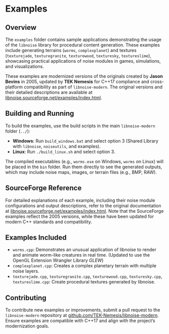 # Examples

## Overview

The `examples` folder contains sample applications demonstrating the usage of the `libnoise` library for procedural content generation. These examples include generating terrains (`worms`, `complexplanet`) and textures (`texturejade`, `texturegranite`, `texturewood`, `texturesky`, `textureslime`), showcasing practical applications of noise modules in games, simulations, and visualizations.

These examples are modernized versions of the originals created by **Jason Bevins** in 2005, updated by **TEK Nemesis** for C++17 compliance and cross-platform compatibility as part of `libnoise-modern`. The original versions and their detailed descriptions are available at [libnoise.sourceforge.net/examples/index.html](https://libnoise.sourceforge.net/examples/index.html).

## Building and Running

To build the examples, use the build scripts in the main `libnoise-modern` folder (`../`):

- **Windows**: Run `build_windows.bat` and select option 3 (Shared Library with `libnoise`, `noiseutils`, and examples).
- **Linux**: Run `./build_linux.sh` and select option 3.

The compiled executables (e.g., `worms.exe` on Windows, `worms` on Linux) will be placed in the `bin` folder. Run them directly to see the generated outputs, which may include noise maps, images, or terrain files (e.g., BMP, RAW).

## SourceForge Reference

For detailed explanations of each example, including their noise module configurations and output descriptions, refer to the original documentation at [libnoise.sourceforge.net/examples/index.html](https://libnoise.sourceforge.net/examples/index.html). Note that the SourceForge examples reflect the 2005 versions, while these have been updated for modern C++ standards and compatibility.

## Examples Included

- `worms.cpp`: Demonstrates an unusual application of libnoise to render and animate worm-like creatures in real time. (Updated to use the OpenGL Extension Wrangler Library *GLEW*)
- `complexplanet.cpp`: Creates a complex planetary terrain with multiple noise layers.
- `texturejade.cpp`, `texturegranite.cpp`, `texturewood.cpp`, `texturesky.cpp`, `textureslime.cpp`: Create procedural textures generated by libnoise.

## Contributing

To contribute new examples or improvements, submit a pull request to the `libnoise-modern` repository at [github.com/TEK-Nemesis/libnoise-modern](https://github.com/TEK-Nemesis/libnoise-modern). Ensure examples are compatible with C++17 and align with the project’s modernization goals.
